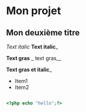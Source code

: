 # Mon projet
## Mon deuxième titre
*Text italic*
__Text italic___

**Text gras**
_ text gras__

__**Text gras et italic**___
* Item1
* Item2


```php

<?php echo "hello";?>
```
